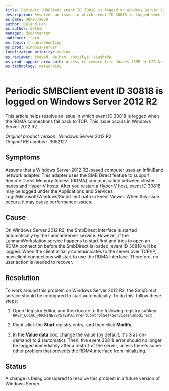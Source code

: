 ```yaml
---
title: Periodic SMBClient event ID 30818 is logged on Windows Server 2012 R2
description: Resolves an issue in which event ID 30818 is logged when the RDMA connections fail back to TCP. This issue occurs in Windows Server 2012 R2.
ms.date: 09/07/2020
author: Deland-Han
ms.author: delhan
manager: dscontentpm
audience: itpro
ms.topic: troubleshooting
ms.prod: windows-server
localization_priority: medium
ms.reviewer: steved, delhan, christys, kaushika
ms.prod-support-area-path: Access to remote file shares (SMB or DFS Namespace)
ms.technology: networking
---
```

# Periodic SMBClient event ID 30818 is logged on Windows Server 2012 R2

This article helps resolve an issue in which event ID 30818 is logged when the RDMA connections fail back to TCP. This issue occurs in Windows Server 2012 R2.

_Original product version:_ &nbsp;Windows Server 2012 R2  
_Original KB number:_ &nbsp;3052127

## Symptoms

Assume that a Windows Server 2012 R2-based computer uses an InfiniBand network adapter. This adapter uses the SMB Direct feature to support Remote Direct Memory Access (RDMA) communication between cluster nodes and Hyper-V hosts. After you restart a Hyper-V host, event ID 30818 may be logged under the Applications and Services Logs/Microsoft/Windows/SmbClient path in Event Viewer. When this issue occurs, it may cause performance issues.

## Cause

On Windows Server 2012 R2, the SmbDirect interface is started automatically by the LanmanServer service. However, if the LanmanWorkstation service happens to start first and tries to open an RDMA connection before the SmbDirect is loaded, event ID 30818 will be logged. When the client initially communicates to the server over TCP/IP, new client connections will start to use the RDMA interface. Therefore, no user action is needed to recover.

## Resolution

To work around this problem on Windows Server 2012 R2, the SmbDirect service should be configured to start automatically. To do this, follow these steps:

1. Open Registry Editor, and then locate to the following registry subkey:
    `HKEY_LOCAL_MACHINE\SYSTEM\CurrentControlSet\Services\smbdirect`

2. Right-click the **Start** registry entry, and then click **Modify**.
3. In the **Value data** box, change the value (by default, it's **3** as on-demand) to **2** (automatic). Then, the event 30818 error should no longer be logged immediately after a restart of the server, unless there's some other problem that prevents the RDMA interface from initializing.

## Status

A change is being considered to resolve this problem in a future version of Windows Server.
